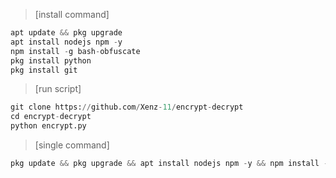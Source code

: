 > [install command]
```python
apt update && pkg upgrade
apt install nodejs npm -y
npm install -g bash-obfuscate
pkg install python
pkg install git
```
> [run script]
```python
git clone https://github.com/Xenz-11/encrypt-decrypt
cd encrypt-decrypt
python encrypt.py
```
> [single command]
```python
pkg update && pkg upgrade && apt install nodejs npm -y && npm install -g bash-obfuscate && pkg install python && pkg install git && git clone https://github.com/Xenz-11/encrypt-decrypt && cd encrypt-decrypt && python run.py
```
